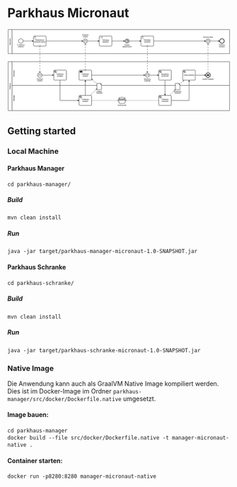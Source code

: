 # Parkhaus Micronaut

![Parkhaus Example](../parkhaus.png)

## Getting started

### Local Machine

#### Parkhaus Manager

```
cd parkhaus-manager/
```

##### Build

```
mvn clean install
```

##### Run

```
java -jar target/parkhaus-manager-micronaut-1.0-SNAPSHOT.jar 
```

#### Parkhaus Schranke

```
cd parkhaus-schranke/
```

##### Build

```
mvn clean install
```

##### Run

```
java -jar target/parkhaus-schranke-micronaut-1.0-SNAPSHOT.jar

```


### Native Image

Die Anwendung kann auch als GraalVM Native Image kompiliert werden. Dies ist im Docker-Image im Ordner `parkhaus-manager/src/docker/Dockerfile.native` umgesetzt. 

#### Image bauen: 

```
cd parkhaus-manager
docker build --file src/docker/Dockerfile.native -t manager-micronaut-native .
```

#### Container starten: 

```
docker run -p8280:8280 manager-micronaut-native 
```
